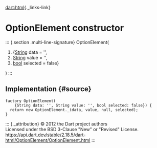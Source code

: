 [dart:html](../../dart-html/dart-html-library){._links-link}

OptionElement constructor
=========================

::: {.section .multi-line-signature}
OptionElement(

1.  {[String](../../dart-core/string-class) data = \'\',
2.  [String](../../dart-core/string-class) value = \'\',
3.  [bool](../../dart-core/bool-class) selected = false}

)
:::

Implementation {#source}
--------------

``` {.language-dart data-language="dart"}
factory OptionElement(
    {String data: '', String value: '', bool selected: false}) {
  return new OptionElement._(data, value, null, selected);
}
```

::: {._attribution}
© 2012 the Dart project authors\
Licensed under the BSD 3-Clause \"New\" or \"Revised\" License.\
<https://api.dart.dev/stable/2.18.5/dart-html/OptionElement/OptionElement.html>
:::
